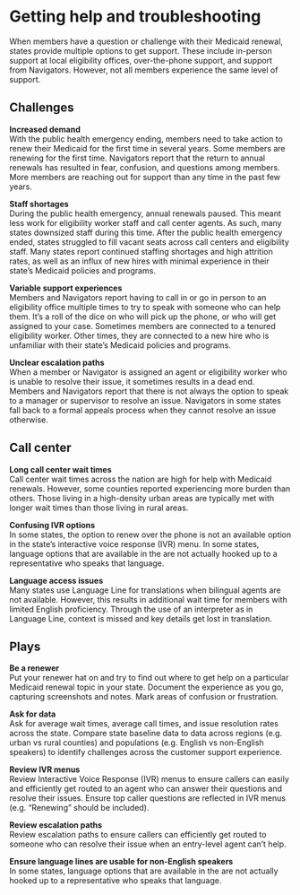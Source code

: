 # Getting help and troubleshooting
When members have a question or challenge with their Medicaid renewal, states provide multiple options to get support. These include in-person support at local eligibility offices, over-the-phone support, and support from Navigators. However, not all members experience the same level of support.

## Challenges
**Increased demand**
<br>With the public health emergency ending, members need to take action to renew their Medicaid for the first time in several years. Some members are renewing for the first time. Navigators report that the return to annual renewals has resulted in fear, confusion, and questions among members. More members are reaching out for support than any time in the past few years.

**Staff shortages**
<br>During the public health emergency, annual renewals paused. This meant less work for eligibility worker staff and call center agents. As such, many states downsized staff during this time. After the public health emergency ended, states struggled to fill vacant seats across call centers and eligibility staff. Many states report continued staffing shortages and high attrition rates, as well as an influx of new hires with minimal experience in their state’s Medicaid policies and programs.

**Variable support experiences**
<br>Members and Navigators report having to call in or go in person to an eligibility office multiple times to try to speak with someone who can help them. It’s a roll of the dice on who will pick up the phone, or who will get assigned to your case. Sometimes members are connected to a tenured eligibility worker. Other times, they are connected to a new hire who is unfamiliar with their state’s Medicaid policies and programs.

**Unclear escalation paths**
<br>When a member or Navigator is assigned an agent or eligibility worker who is unable to resolve their issue, it sometimes results in a dead end. Members and Navigators report that there is not always the option to speak to a manager or supervisor to resolve an issue. Navigators in some states fall back to a formal appeals process when they cannot resolve an issue otherwise.

## Call center
**Long call center wait times**
<br>Call center wait times across the nation are high for help with Medicaid renewals. However, some counties reported experiencing more burden than others. Those living in a high-density urban areas are typically met with longer wait times than those living in rural areas.

**Confusing IVR options**
<br>In some states, the option to renew over the phone is not an available option in the state’s interactive voice response (IVR) menu. In some states, language options that are available in the are not actually hooked up to a representative who speaks that language. 

**Language access issues**
<br>Many states use Language Line for translations when bilingual agents are not available. However, this results in additional wait time for members with limited English proficiency. Through the use of an interpreter as in Language Line, context is missed and key details get lost in translation.


## Plays
**Be a renewer**
<br>Put your renewer hat on and try to find out where to get help on a particular Medicaid renewal topic in your state. Document the experience as you go, capturing screenshots and notes. Mark areas of confusion or frustration.

**Ask for data**
<br>Ask for average wait times, average call times, and issue resolution rates across the state. Compare state baseline data to data across regions (e.g. urban vs rural counties) and populations (e.g. English vs non-English speakers) to identify challenges across the customer support experience.

**Review IVR menus** 
<br>Review Interactive Voice Response (IVR) menus to ensure callers can easily and efficiently get routed to an agent who can answer their questions and resolve their issues. Ensure top caller questions are reflected in IVR menus (e.g. “Renewing” should be included).

**Review escalation paths**
<br>Review escalation paths to ensure callers can efficiently get routed to someone who can resolve their issue when an entry-level agent can’t help.

**Ensure language lines are usable for non-English speakers**
<br>In some states, language options that are available in the are not actually hooked up to a representative who speaks that language. 

